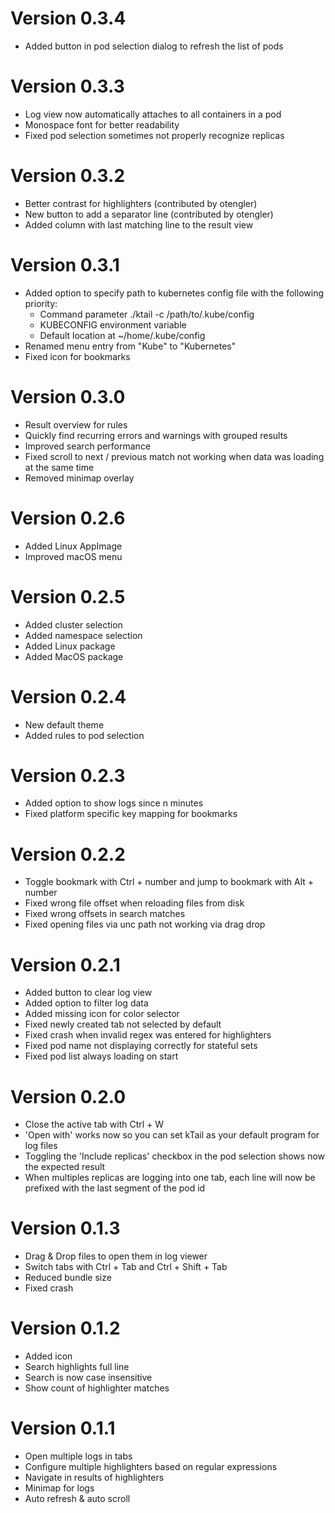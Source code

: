 # Version 0.3.4
- Added button in pod selection dialog to refresh the list of pods

# Version 0.3.3
- Log view now automatically attaches to all containers in a pod
- Monospace font for better readability
- Fixed pod selection sometimes not properly recognize replicas

# Version 0.3.2
- Better contrast for highlighters (contributed by otengler)
- New button to add a separator line (contributed by otengler)
- Added column with last matching line to the result view

# Version 0.3.1
- Added option to specify path to kubernetes config file with the following priority:
    - Command parameter ./ktail -c /path/to/.kube/config
    - KUBECONFIG environment variable
    - Default location at ~/home/.kube/config
- Renamed menu entry from "Kube" to "Kubernetes"
- Fixed icon for bookmarks

# Version 0.3.0
- Result overview for rules
- Quickly find recurring errors and warnings with grouped results
- Improved search performance
- Fixed scroll to next / previous match not working when data was loading at the same time
- Removed minimap overlay

# Version 0.2.6
- Added Linux AppImage 
- Improved macOS menu

# Version 0.2.5
- Added cluster selection
- Added namespace selection
- Added Linux package
- Added MacOS package

# Version 0.2.4
- New default theme
- Added rules to pod selection

# Version 0.2.3
- Added option to show logs since n minutes
- Fixed platform specific key mapping for bookmarks

# Version 0.2.2
- Toggle bookmark with Ctrl + number and jump to bookmark with Alt + number
- Fixed wrong file offset when reloading files from disk
- Fixed wrong offsets in search matches
- Fixed opening files via unc path not working via drag drop

# Version 0.2.1
- Added button to clear log view
- Added option to filter log data
- Added missing icon for color selector
- Fixed newly created tab not selected by default
- Fixed crash when invalid regex was entered for highlighters
- Fixed pod name not displaying correctly for stateful sets
- Fixed pod list always loading on start

# Version 0.2.0
- Close the active tab with Ctrl + W
- 'Open with' works now so you can set kTail as your default program for log files
- Toggling the 'Include replicas' checkbox in the pod selection shows now the expected result
- When multiples replicas are logging into one tab, each line will now be prefixed with the last segment of the pod id

# Version 0.1.3
- Drag & Drop files to open them in log viewer
- Switch tabs with Ctrl + Tab and Ctrl + Shift + Tab
- Reduced bundle size
- Fixed crash

# Version 0.1.2
- Added icon
- Search highlights full line
- Search is now case insensitive
- Show count of highlighter matches

# Version 0.1.1
- Open multiple logs in tabs
- Configure multiple highlighters based on regular expressions
- Navigate in results of highlighters
- Minimap for logs
- Auto refresh & auto scroll
